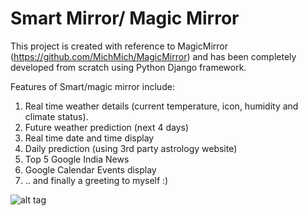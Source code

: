 # Smart Mirror/ Magic Mirror

This project is created with reference to MagicMirror (https://github.com/MichMich/MagicMirror) and has been completely developed from scratch using Python Django framework.

Features of Smart/magic mirror include:

1.	Real time weather details (current temperature, icon, humidity and climate status).
2.	Future weather prediction (next 4 days)
3.	 Real time date and time display
4.	Daily prediction (using 3rd party astrology website)
5.	Top 5 Google India News
6.	Google Calendar Events display
7.	.. and finally a greeting to myself :)

![alt tag](http://i.imgur.com/8GCZ5NC.png)
